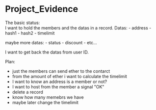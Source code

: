 # Project_Evidence


The basic status:  
 I want to hold the members and the datas in a record.
 Datas:
	- address
	- hash1
	- hash2
	- timelimit

maybe more datas: 
	- status
	- discount
	- etc...

I want to get back the datas from user ID.

Plan: 
- just the members can send ether to the contarct
- from the amount of ether i want to calculate the timelimit
- I want to know an address is a member or not?
- I want to host from the member a signal "OK" 
- delete a record
- know how many memebrs we have
- maybe later change the timelimit 







 
